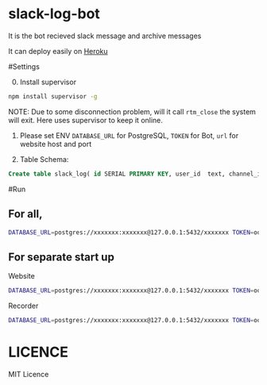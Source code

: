 # slack-log-bot

It is the bot recieved slack message and archive messages

It can deploy easily on [Heroku](http://www.heroku.com) 

#Settings

0. Install supervisor

```sh
npm install supervisor -g
```

NOTE: Due to some disconnection problem, will it call `rtm_close` the system will exit. Here uses supervisor to keep it online.

1. Please set ENV `DATABASE_URL` for PostgreSQL, `TOKEN` for Bot, `url` for website host and port

2. Table Schema:

```sql
Create table slack_log( id SERIAL PRIMARY KEY, user_id  text, channel_id text, text  text,  timestamp timestamp default now());
```

#Run

## For all,

```sh
DATABASE_URL=postgres://xxxxxxx:xxxxxxx@127.0.0.1:5432/xxxxxxx TOKEN=ooxxxooxxxooxxx PORT=8000 url=www.helloworld.com:8000 supervisor index.js

```

## For separate start up

Website
```sh
DATABASE_URL=postgres://xxxxxxx:xxxxxxx@127.0.0.1:5432/xxxxxxx TOKEN=ooxxxooxxxooxxx PORT=8000  supervisor web.js

```

Recorder
```sh 
DATABASE_URL=postgres://xxxxxxx:xxxxxxx@127.0.0.1:5432/xxxxxxx TOKEN=ooxxxooxxxooxxxurl=www.helloworld.com:8000 supervisor recorder.js

```

# LICENCE

MIT Licence
